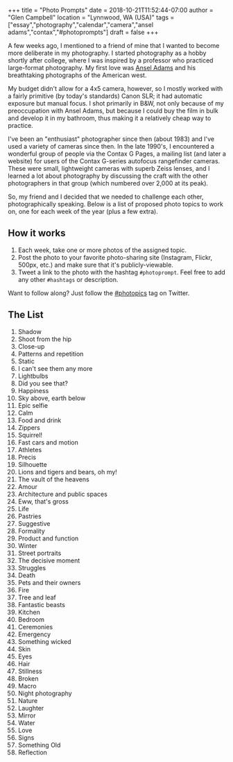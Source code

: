 +++
title = "Photo Prompts"
date = 2018-10-21T11:52:44-07:00
author = "Glen Campbell"
location = "Lynnwood, WA (USA)"
tags = ["essay","photography","calendar","camera","ansel adams","contax","#photoprompts"]
draft = false
+++

A few weeks ago, I mentioned to a friend of mine that I wanted to become more 
deliberate in my photography. I started photography as a hobby shortly after
college, where I was inspired by a professor who practiced large-format
photography. My first love was
[Ansel Adams](https://en.wikipedia.org/wiki/Ansel_Adams)
and his breathtaking photographs of the American west. 

My budget didn't allow for a 4x5 camera, however, so I mostly worked with a
fairly primitive (by today's standards) Canon SLR; it had automatic exposure 
but manual focus. I shot primarily in B&W, not only because of my preoccupation
with Ansel Adams, but because I could buy the film in bulk and develop it in my
bathroom, thus making it a relatively cheap way to practice. 

I've been an "enthusiast" photographer since then (about 1983) and I've used
a variety of cameras since then. In the late 1990's, I encountered a wonderful
group of people via the Contax G Pages, a mailing list (and later a website)
for users of the Contax G-series autofocus rangefinder cameras. These were
small, lightweight cameras with superb Zeiss lenses, and I learned a lot about
photography by discussing the craft with the other photographers in that
group (which numbered over 2,000 at its peak).

So, my friend and I decided that we needed to challenge each other, 
photographically speaking.  Below is a list of proposed photo topics
to work on, one for each week of the year (plus a few extra). 

## How it works

1. Each week, take one or more photos of the assigned topic. 
1. Post the photo to your favorite photo-sharing site (Instagram, Flickr, 500px, etc.) and make sure that it's publicly-viewable. 
1. Tweet a link to the photo with the hashtag `#photoprompt`. Feel free to add any other `#hashtags` or description. 

Want to follow along? Just follow the 
[#photopics](https://twitter.com/search?q=%23phototopics)
tag on Twitter. 

## The List

1. Shadow
1. Shoot from the hip
1. Close-up
1. Patterns and repetition
1. Static 
1. I can't see them any more
1. Lightbulbs
1. Did you see that? 
1. Happiness
1. Sky above, earth below
1. Epic selfie
1. Calm
1. Food and drink
1. Zippers
1. Squirrel!
1. Fast cars and motion
1. Athletes 
1. Precis
1. Silhouette
1. Lions and tigers and bears, oh my!
1. The vault of the heavens
1. Amour
1. Architecture and public spaces
1. Eww, that's gross
1. Life
1. Pastries
1. Suggestive
1. Formality
1. Product and function
1. Winter
1. Street portraits
1. The decisive moment
1. Struggles
1. Death
1. Pets and their owners
1. Fire
1. Tree and leaf
1. Fantastic beasts
1. Kitchen
1. Bedroom
1. Ceremonies
1. Emergency
1. Something wicked
1. Skin
1. Eyes
1. Hair
1. Stillness
1. Broken
1. Macro
1. Night photography
1. Nature
1. Laughter
1. Mirror
1. Water
1. Love
1. Signs
1. Something Old
1. Reflection

